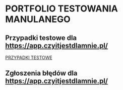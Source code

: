 # PORTFOLIO TESTOWANIA MANULANEGO

## Przypadki testowe dla https://app.czyitjestdlamnie.pl/
[PRZYPADKI TESTOWE](https://github.com/MarcelinaWojnarowska/Portfolio_manual_testing/blob/main/Przypadki%20testowe.pdf)
## Zgłoszenia błędów dla https://app.czyitjestdlamnie.pl/


